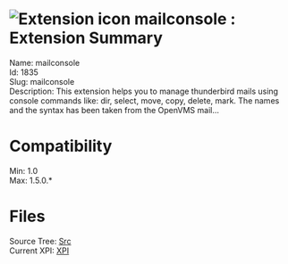 # ![Extension icon](https://addons.thunderbird.net/static/img/addon-icons/default-64.png) mailconsole : Extension Summary

Name: mailconsole  
Id: 1835  
Slug: mailconsole  
Description: This extension helps you to manage thunderbird mails using console commands like: dir, select, move, copy, delete, mark. The names and the syntax has been taken from the OpenVMS mail...
  

# Compatibility
Min: 1.0  
Max: 1.5.0.*  

# Files

Source Tree: [Src](C:/Dev/Thunderbird/ThunderKdB/xall/xOther/1835-mailconsole/src)  
Current XPI: [XPI](C:/Dev/Thunderbird/ThunderKdB/xall/xOther/1835-mailconsole/xpi)  



